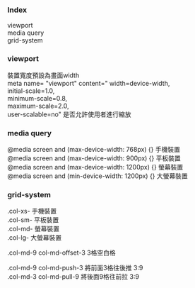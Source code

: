 

### Index   
viewport    
media query   
grid-system   


### viewport    

裝置寬度預設為畫面width    
meta name= "viewport" content="
width=device-width,     
initial-scale=1.0,    
minimum-scale=0.8,    
maximum-scale=2.0,    
user-scalable=no"   是否允許使用者進行縮放   

### media query   

@media screen and (max-device-width: 768px) {}    手機裝置    
@media screen and (max-device-width: 900px) {}    平板裝置    
@media screen and (max-device-width: 1200px) {}   螢幕裝置    
@media screen and (min-device-width: 1200px) {}   大螢幕裝置    


### grid-system    

.col-xs-    手機裝置    
.col-sm-    平板裝置    
.col-md-    螢幕裝置    
.col-lg-    大螢幕裝置   

.col-md-9 col-md-offset-3    3格空白格   

.col-md-9 col-md-push-3  將前面3格往後推 3:9   
.col-md-3 col-md-pull-9  將後面9格往前拉 3:9    





